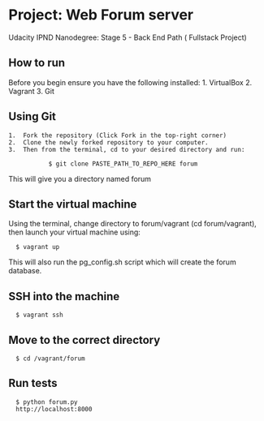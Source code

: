 
Project: Web Forum server
===========================
Udacity IPND Nanodegree: Stage 5 - Back End Path ( Fullstack Project)


How to run
----------
Before you begin ensure you have the following installed:
	1.	VirtualBox
	2.	Vagrant
	3.	Git


Using Git
---------
	1.	Fork the repository (Click Fork in the top-right corner)
	2.	Clone the newly forked repository to your computer.
	3.	Then from the terminal, cd to your desired directory and run:

		       $ git clone PASTE_PATH_TO_REPO_HERE forum

This will give you a directory named forum


Start the virtual machine
-------------------------
Using the terminal, change directory to forum/vagrant
(cd forum/vagrant), then launch your virtual machine using:

      $ vagrant up

This will also run the pg_config.sh script which will create the forum
database.


SSH into the machine
-------------------
      $ vagrant ssh


Move to the correct directory
-----------------------------
      $ cd /vagrant/forum


Run tests
---------
      $ python forum.py
      http://localhost:8000

